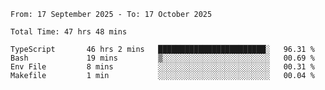 <!--START_SECTION:waka-->

```abap
From: 17 September 2025 - To: 17 October 2025

Total Time: 47 hrs 48 mins

TypeScript       46 hrs 2 mins   ████████████████████████░   96.31 %
Bash             19 mins         ▒░░░░░░░░░░░░░░░░░░░░░░░░   00.69 %
Env File         8 mins          ░░░░░░░░░░░░░░░░░░░░░░░░░   00.31 %
Makefile         1 min           ░░░░░░░░░░░░░░░░░░░░░░░░░   00.04 %
```

<!--END_SECTION:waka-->
